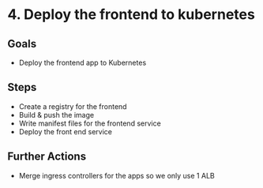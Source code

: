 # 4. Deploy the frontend to kubernetes

## Goals

- Deploy the frontend app to Kubernetes

## Steps

- Create a registry for the frontend
- Build & push the image
- Write manifest files for the frontend service
- Deploy the front end service

## Further Actions

- Merge ingress controllers for the apps so we only use 1 ALB
